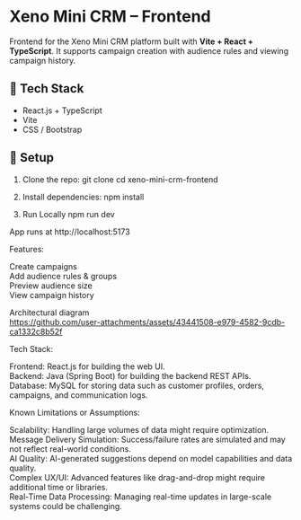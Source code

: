 # Xeno Mini CRM – Frontend

Frontend for the Xeno Mini CRM platform built with **Vite + React + TypeScript**. It supports campaign creation with audience rules and viewing campaign history.

## 🔧 Tech Stack

- React.js + TypeScript
- Vite
- CSS / Bootstrap

## 🚀 Setup

1. Clone the repo:
   git clone
   cd xeno-mini-crm-frontend

2. Install dependencies:
   npm install

3. Run Locally
   npm run dev

App runs at http://localhost:5173


Features:

Create campaigns <br>
Add audience rules & groups <br>
Preview audience size <br>
View campaign history <br>


Architectural diagram <br>
https://github.com/user-attachments/assets/43441508-e979-4582-9cdb-ca1332c8b52f
<br>

Tech Stack:<br>

Frontend: React.js for building the web UI.<br>
Backend: Java (Spring Boot) for building the backend REST APIs.<br>
Database: MySQL for storing data such as customer profiles, orders, campaigns, and communication logs.<br>

Known Limitations or Assumptions:<br>

Scalability: Handling large volumes of data might require optimization.<br>
Message Delivery Simulation: Success/failure rates are simulated and may not reflect real-world conditions.<br>
AI Quality: AI-generated suggestions depend on model capabilities and data quality.<br>
Complex UX/UI: Advanced features like drag-and-drop might require additional time or libraries.<br>
Real-Time Data Processing: Managing real-time updates in large-scale systems could be challenging.<br>

